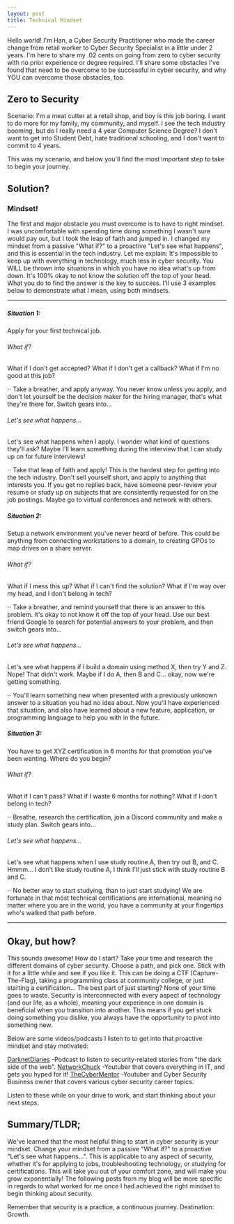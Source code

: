 ```yaml
---
layout: post
title: Technical Mindset
---
```


Hello world! I'm Han, a Cyber Security Practitioner who made the career change from  retail worker to Cyber Security Specialist in a little under 2 years. I'm here to share my .02 cents on going from zero to cyber security with no prior experience or degree required. I'll share some obstacles I've found that need to be overcome to be successful in cyber security, and why YOU can overcome those obstacles, too.


## Zero to Security
Scenario: I'm a meat cutter at a retail shop, and boy is this job boring. I want to do more for my family, my community, and myself. I see the tech industry booming, but do I really need a 4 year Computer Science Degree? I don't want to get into Student Debt, hate traditional schooling, and I don't want to commit to 4 years.

This was my scenario, and below you'll find the most important step to take to begin your journey.

## Solution?
### Mindset!
The first and major obstacle you must overcome is to have to right mindset. I was uncomfortable with spending time doing something I wasn't sure would pay out, but I took the leap of faith and jumped in. I changed my mindset from a passive "What if?" to a proactive "Let's see what happens", and this is essential in the tech industry. Let me explain: It's impossible to keep up with everything in technology, much less in cyber security. You WILL be thrown into situations in which you have no idea what's up from down. It's 100% okay to not know the solution off the top of your head. What you do to find the answer is the key to success. I'll use 3 examples below to demonstrate what I mean, using both mindsets.

---

##### Situation 1:
Apply for your first technical job.

###### What if?
What if I don't get accepted? What if I don't get a callback? What if I'm no good at this job?

⋅⋅ Take a breather, and apply anyway. You never know unless you apply, and don't let yourself be the decision maker for the hiring manager, that's what they're there for. Switch gears into...

###### Let's see what happens...
Let's see what happens when I apply. I wonder what kind of questions they'll ask? Maybe I'll learn something during the interview that I can study up on for future interviews!

⋅⋅ Take that leap of faith and apply! This is the hardest step for getting into the tech industry. Don't sell yourself short, and apply to anything that interests you. If you get no replies back, have someone peer-review your resume or study up on subjects that are consistently requested for on the job postings. Maybe go to virtual conferences and network with others. 

##### Situation 2:
Setup a network environment you've never heard of before. This could be anything from connecting workstations to a domain, to creating GPOs to map drives on a share server.

###### What if?
What if I mess this up? What if I can't find the solution? What if I'm way over my head, and I don't belong in tech?

⋅⋅ Take a breather, and remind yourself that there is an answer to this problem. It's okay to not know it off the top of your head. Use our best friend Google to search for potential answers to your problem, and then switch gears into...

###### Let's see what happens...
Let's see what happens if I build a domain using method X, then try Y and Z. Nope! That didn't work. Maybe if I do A, then B and C... okay, now we're getting something. 

⋅⋅ You'll learn something new when presented with a previously unknown answer to a situation you had no idea about. Now you'll have experienced that situation, and also have learned about a new feature, application, or programming language to help you with in the future. 

##### Situation 3:
You have to get XYZ certification in 6 months for that promotion you've been wanting. Where do you begin?

###### What if?
What if I can't pass? What if I waste 6 months for nothing? What if I don't belong in tech?

⋅⋅ Breathe, research the certification, join a Discord community and make a study plan. Switch gears into...

###### Let's see what happens...
Let's see what happens when I use study routine A, then try out B, and C. Hmmm... I don't like study routine A, I think I'll just stick with study routine B and C. 

⋅⋅ No better way to start studying, than to just start studying! We are fortunate in that most technical certifications are international, meaning no matter where you are in the world, you have a community at your fingertips who's walked that path before. 

---

## Okay, but how?
This sounds awesome! How do I start? Take your time and research the different domains of cyber security. Choose a path, and pick one. Stick with it for a little while and see if you like it. This can be doing a CTF (Capture-The-Flag), taking a programming class at community college, or just starting a certification... The best part of just starting? None of your time goes to waste. Security is interconnected with every aspect of technology (and our life, as a whole), meaning your experience in one domain is beneficial when you transition into another. This means if you get stuck doing something you dislike, you always have the opportunity to pivot into something new. 

Below are some videos/podcasts I listen to to get into that proactive mindset and stay motivated:

[DarknetDiaries](https://darknetdiaries.com/) -Podcast to listen to security-related stories from "the dark side of the web".
[NetworkChuck](https://networkchuck.com/) -Youtuber that covers everything in IT, and gets you hyped for it! 
[TheCyberMentor](https://www.thecybermentor.com/) -Youtuber and Cyber Security Business owner that covers various cyber security career topics.

Listen to these while on your drive to work, and start thinking about your next steps.

## Summary/TLDR;
We've learned that the most helpful thing to start in cyber security is your mindset. Change your mindset from a passive "What if?" to a proactive "Let's see what happens...". This is applicable to any aspect of security, whether it's for applying to jobs, troubleshooting technology, or studying for certifications. This will take you out of your comfort zone, and will make you grow exponentially! The following posts from my blog will be more specific in regards to what worked for me once I had achieved the right mindset to begin thinking about security.

Remember that security is a practice, a continuous journey. Destination: Growth. 

